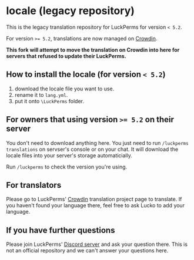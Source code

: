 # locale (legacy repository)

This is the legacy translation repository for LuckPerms for version `< 5.2`.

For version `>= 5.2`, translations are now managed on [Crowdin](https://crowdin.com/project/luckperms).

**This fork will attempt to move the translation on Crowdin into here for servers that refused to update their LuckPerms.**

## How to install the locale (for version `< 5.2`)

1. download the locale file you want to use.
2. rename it to `lang.yml`.
3. put it onto `\LuckPerms` folder.

## For owners that using version `>= 5.2` on their server

You don't need to download anything here. You just need to run `/luckperms translations` on servser's console or on your chat. It will download the locale files into your server's storage automaticially.

Run `/luckperms` to check the version you're using.

## For translators

Please go to LuckPerms' [Crowdin](https://crowdin.com/project/luckperms) translation project page to translate. If you haven't found your language there, feel free to ask Lucko to add your language.

## If you have further questions

Please join LuckPerms' [Discord server](https://discord.gg/luckperms) and ask your question there. This is not an official repository and we can't answer your questions here.
